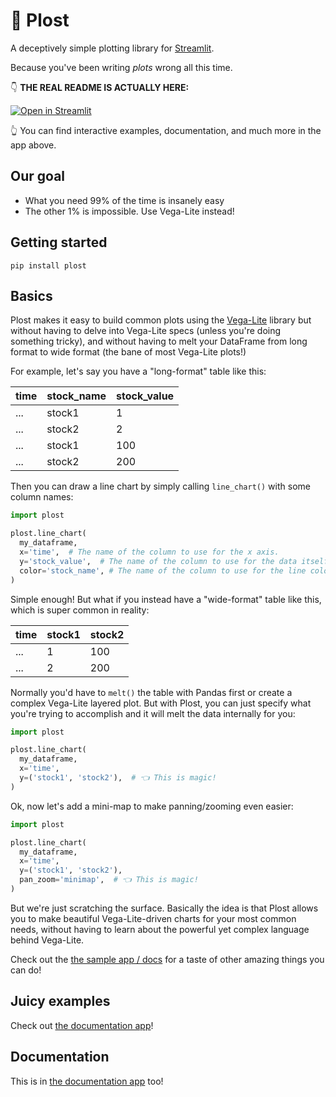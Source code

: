 # :tomato: Plost

A deceptively simple plotting library for [Streamlit](https://github.com/streamlit/streamlit).

Because you've been writing _plots_ wrong all this time.

👇 **THE REAL README IS ACTUALLY HERE:**

[![Open in Streamlit](https://static.streamlit.io/badges/streamlit_badge_black_white.svg)](https://share.streamlit.io/tvst/plost)

👆 You can find interactive examples, documentation, and much more in the app above.

## Our goal

* What you need 99% of the time is insanely easy
* The other 1% is impossible. Use Vega-Lite instead!

## Getting started

```
pip install plost
```

## Basics

Plost makes it easy to build common plots using the
[Vega-Lite](https://vega.github.io/vega-lite/)
library but without having to delve into Vega-Lite specs (unless you're doing
something tricky), and without having to melt your DataFrame from long format to wide
format (the bane of most Vega-Lite plots!)

For example, let's say you have a "long-format" table like this:

| time | stock_name | stock_value |
|------|------------|-------------|
| ...  | stock1     | 1           |
| ...  | stock2     | 2           |
| ...  | stock1     | 100         |
| ...  | stock2     | 200         |


Then you can draw a line chart by simply calling `line_chart()` with some
column names:

```python
import plost

plost.line_chart(
  my_dataframe,
  x='time',  # The name of the column to use for the x axis.
  y='stock_value',  # The name of the column to use for the data itself.
  color='stock_name', # The name of the column to use for the line colors.
)
```

Simple enough! But what if you instead have a "wide-format" table like this, which is
super common in reality:

| time | stock1 | stock2 |
|------|--------|--------|
| ...  | 1      | 100    |
| ...  | 2      | 200    |

Normally you'd have to `melt()` the table with Pandas first or create a complex
Vega-Lite layered plot. But with Plost, you can just specify what you're trying
to accomplish and it will melt the data internally for you:

```python
import plost

plost.line_chart(
  my_dataframe,
  x='time',
  y=('stock1', 'stock2'),  # 👈 This is magic!
)
```

Ok, now let's add a mini-map to make panning/zooming even easier:


```python
import plost

plost.line_chart(
  my_dataframe,
  x='time',
  y=('stock1', 'stock2'),
  pan_zoom='minimap',  # 👈 This is magic!
)
```

But we're just scratching the surface. Basically the idea is that Plost allows
you to make beautiful Vega-Lite-driven charts for your most common needs, without
having to learn about the powerful yet complex language behind Vega-Lite.

Check out the [the sample app / docs](https://share.streamlit.io/tvst/plost) for
a taste of other amazing things you can do!


## Juicy examples

Check out [the documentation app](https://share.streamlit.io/tvst/plost)!


## Documentation

This is in [the documentation app](https://share.streamlit.io/tvst/plost) too!
